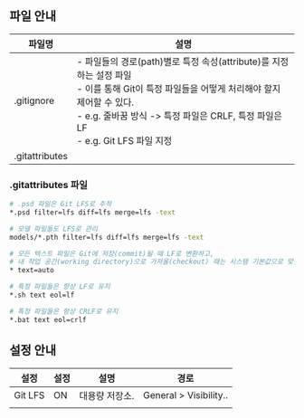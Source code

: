 

## 파일 안내  

|파일명|설명|
|---|---|
|.gitignore|- 파일들의 경로(path)별로 특정 속성(attribute)를 지정하는 설정 파일<br>- 이를 통해 Git이 특정 파일들을 어떻게 처리해야 할지 제어할 수 있다.<br>- e.g. 줄바꿈 방식 -> 특정 파일은 CRLF, 특정 파일은 LF<br>- e.g. Git LFS 파일 지정|
|.gitattributes||

### .gitattributes 파일  

```bash
# .psd 파일은 Git LFS로 추적
*.psd filter=lfs diff=lfs merge=lfs -text

# 모델 파일들도 LFS로 관리
models/*.pth filter=lfs diff=lfs merge=lfs -text

# 모든 텍스트 파일은 Git에 저장(commit)될 때 LF로 변환하고,
# 내 작업 공간(working directory)으로 가져올(checkout) 때는 시스템 기본값으로 맞춤.
* text=auto

# 특정 파일들은 항상 LF로 유지
*.sh text eol=lf

# 특정 파일들은 항상 CRLF로 유지
*.bat text eol=crlf
```


## 설정 안내  

|설정|설정|설명|경로|
|---|---|---|---|
|Git LFS|ON|대용량 저장소.|General > Visibility..|
|||||